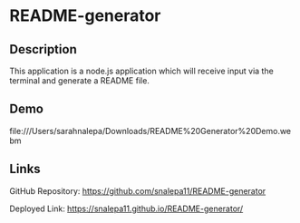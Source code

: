 # README-generator

## Description
This application is a node.js application which will receive input via the terminal and generate a README file.

## Demo
file:///Users/sarahnalepa/Downloads/README%20Generator%20Demo.webm

## Links
GitHub Repository: https://github.com/snalepa11/README-generator

Deployed Link: https://snalepa11.github.io/README-generator/
